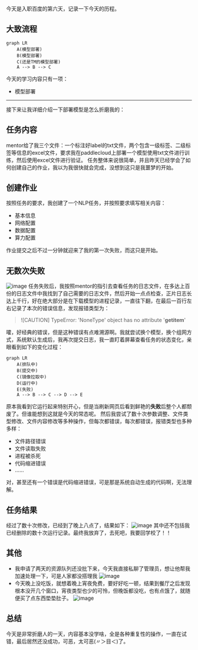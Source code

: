 今天是入职百度的第六天，记录一下今天的历程。

## 大致流程

```mermaid
graph LR
    A(模型部署)
    B(模型部署)
    C(还是TM的模型部署)
    A --> B --> C
```

今天的学习内容只有一项：
- 模型部署
---
接下来让我详细介绍一下部署模型是怎么折磨我的：

## 任务内容
mentor给了我三个文件：一个标注好label的txt文件，两个包含一级标签、二级标签等信息的excel文件，要求我在paddlecloud上部署一个模型使用txt文件进行训练，然后使用excel文件进行验证。
任务整体来说很简单，并且昨天已经学会了如何创建自己的作业，我以为我很快就会完成，没想到这只是我噩梦的开始。

## 创建作业
按照任务的要求，我创建了一个NLP任务，并按照要求填写相关内容：
- 基本信息
- 网络配置
- 数据配置
- 算力配置

作业提交之后不过一分钟就迎来了我的第一次失败，而这只是开始。

## 无数次失败
![image](https://github.com/user-attachments/assets/27467759-3966-490f-8261-ce379644a71a)
任务失败后，我按照mentor的指引去查看任务的日志文件，在多达上百份的日志文件中我找到了自己需要的日志文件，然后开始一点点检查，正片日志长达上千行，好在绝大部分是在下载模型的进程记录，一直往下翻，在最后一百行左右记录了本次的错误信息，发现报错类型为：
> ![CAUTION]
TypeError: 'NoneType' object has no attribute '__getitem__'

嚯，好经典的错误，但是这种错误有点难溯源啊。我就尝试换个模型，换个组网方式，系统默认生成后，我再次提交日志，我一直盯着屏幕查看任务的状态变化，亲眼看到如下的变化过程：
```mermaid
graph LR
    A(排队中)
    B(提交中)
    C(镜像拉取中)
    D(运行中)
    E(失败)
    A --> B --> C --> D --> E
```
原本我看到它运行起来特别开心，但是当刷新网页后看到鲜艳的**失败**后整个人都颓废了。但谁能想到这就是今天的常态呢。
然后我尝试了数十次参数调整、文件类型修改、文件内容修改等多种操作，但每次都错误，每次都错误，报错类型也多种多样：
- 文件路径错误
- 文件读取失败
- 进程被杀死
- 代码缩进错误
- ……

对，甚至还有一个错误是代码缩进错误，可是那是系统自动生成的代码啊，无法理解。

## 任务结果
经过了数十次修改，已经到了晚上八点了，结果如下：
![image](https://github.com/user-attachments/assets/7791d507-b39b-4801-bf6c-5da26b7e49be)
其中还不包括我已经删除的数十次运行记录。最终我放弃了，去死吧，我要回学校了！！

## 其他
- 我申请了两天的资源队列还没批下来，今天我直接私聊了管理员，想让他帮我加速处理一下，可是人家都没搭理我
![image](https://github.com/user-attachments/assets/b3c0dce9-ddf9-44e5-947c-5a5b8d0591c4)
- 今天晚上没吃饭，就想着晚上宵夜免费，要好好吃一顿，结果到餐厅之后发现根本没开几个窗口，宵夜类型也少的可怜，但晚饭都没吃，也有点饿了，就随便买了点东西垫垫肚子。
![image](https://github.com/user-attachments/assets/d0ee364b-c164-4ce9-a99b-e72400c8bc10)

## 总结
今天是非常折磨人的一天，内容基本没学啥，全是各种重复性的操作，一直在试错，最后居然还没成功，可恶，太可恶(〃＞目＜)了。

<!-- ##{"timestamp":1730289865}## -->